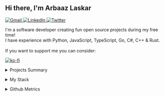 <html>
  <head>
    <meta charset="UTF-8">
  </head>
  <body>
    <h2>Hi there, I'm Arbaaz Laskar</h2>
    <p>
      <a href="mailto:arzkar.dev@gmail.com">
        <img src="https://img.shields.io/badge/Gmail-D14836?style=for-the-badge&logo=gmail&logoColor=white" alt="Gmail">
      </a>
      <a href="https://www.linkedin.com/in/arbaaz-laskar">
        <img src="https://img.shields.io/badge/linkedin-%230077B5.svg?&style=for-the-badge&logo=linkedin&logoColor=white" alt="LinkedIn">
      </a>
      <a href="https://twitter.com/arzkar_dev">
        <img src="https://img.shields.io/badge/Twitter-1DA1F2?style=for-the-badge&logo=twitter&logoColor=white" alt="Twitter">
      </a>
    </p>
    <p>I'm a software developer creating fun open source projects during my free time! 
      <br> I have experience with Python, JavaScript, TypeScript, Go, C#, C++ &amp; Rust.
      <br><br>If you want to support me you can consider:<br>
      
[![ko-fi](https://ko-fi.com/img/githubbutton_sm.svg)](https://ko-fi.com/arzkar)
    </p>
    <p>
    <details>
      <summary>Projects Summary</summary>
      <ul>
      <li>Apps <ul>
            <li>
              <a href="https://github.com/arzkar/todo-app">todo-app</a>: A todo app built using NextJS, NodeJS, MySQL
            </li>
          </ul>
        </li>
        <li>Extensions <ul>
            <li>
              <a href="https://github.com/arzkar/VSNotes">VSNotes</a>: A tool to organize notes by workspaces
            </li>
          </ul>
        </li>
        <li>Libraries <ul>
            <li>
              <a href="https://github.com/arzkar/fetch-ao3">fetch-ao3</a>: A library to fetch data from ArchiveOfOurOwn.org
            </li>
          </ul>
        </li>
        <li>APIs <ul>
            <li>
              <a href="https://github.com/arzkar/Fanfiction-Finder-API">Fanfiction-Finder-API</a>: An API to scrape both <a href="https://www.fanfiction.net/">ffnet</a> and <a href="https://archiveofourown.org/">ao3</a> fanfiction metadata
            </li>
            <li>
              <a href="https://github.com/arzkar/ao3-api-js">ao3-api-js</a>: An API to scrape <a href="https://archiveofourown.org/">archiveofourown.org</a> fanfiction works metadata
            </li>
            <li>
              <a href="https://github.com/arzkar/Product-Logistics-API">Product-Logistics-API</a>: A basic Product Logistics API which can be used to track the transactions of different products and its delivery to different cities
            </li>
          </ul>
        </li>
        <li>CLIs <ul>
           <li>
              <a href="https://github.com/arzkar/git-utils">git-utils</a>: A CLI for performing various bulk operations on git repositories
            </li>
          <li>
              <a href="https://github.com/arzkar/adb-sync">adb-sync</a>: A CLI to sync between android & local system using adb
            </li>
            <li>
              <a href="https://github.com/pyenv-win/pyenv-win-venv">pyenv-win-venv</a>: A CLI to manage virtual envs with pyenv-win
            </li>
            <li>
              <a href="https://github.com/arzkar/calibre-ebook-convert-helper">calibre-ebook-convert-helper</a>: A helper CLI for calibre's ebook-convert CLI which is used to convert all files in a directory into another format
            </li>
            <li>Contributions to <a href="https://fichub.net/">fichub.net</a> project: <ul>
                <li>
                  <a href="https://github.com/FicHub/fichub-cli">fichub-cli</a>: A CLI for the fichub.net
                </li>
                <li>
                  <a href="https://github.com/fichub-cli-contrib/fichub-cli-metadata">fichub-cli-metadata</a>: A metadata plugin for the fichub-cli to fetching Metadata from the Fichub API
                </li>
                <li>
                  <a href="https://github.com/FanFicDev/hermes/">hermes</a>: web fiction (fanfic and web serial) browser, reader, library, etc
                </li>
              </ul>
            </li>
            <li>
            <a href="https://github.com/arzkar/ao3-cli">ao3-cli</a>: A CLI to download from archiveofourown.org using their built-in download option
            </li>
          </ul>
        </li>
        <li>
          <a href="https://github.com/arzkar/Hermes-GUI">Hermes-GUI</a>: A GUI based on my Quote Finder bot using PyQt
        </li>
        <li>
          <a href="https://github.com/Bot-Devel">Bot-Devel</a>: A bunch of Discord bots written in Python <ul>
          <li>
            <a href="https://github.com/Bot-Devel/Fanfiction-Finder">Fanfiction-Finder</a>: A fanfiction metadata finder bot for all the fanfiction sites supported by Fichub.net
          </li>
          <li>
            <a href="https://github.com/Bot-Devel/Quote-Finder">Quote-Finder</a>: A discord bot which searches a text file using RegEx to find a quote from a book
          </li>
          <li>
            <a href="https://github.com/Bot-Devel/The-Discord-Archivist">The-Discord-Archivist</a>: A discord bot to archive a channel and convert it into an epub file. It also includes image files such as png & jpeg.
          </li>
          </ul>
        </li>
      </ul>
    </details>
    </p>
    <p>
    <details>
      <summary>My Stack</summary>
      <h4>Languages</h4>
      <img src="https://img.shields.io/badge/-Python-3776AB?style=flat&logo=python&logoColor=white" alt="Python">
      <img src="https://img.shields.io/badge/-JavaScript-EDD222?style=flat&logo=javascript&logoColor=white" alt="Javascript">
      <img src="https://img.shields.io/badge/-TypeScript-3178C6?style=flat&logo=typescript&logoColor=white" alt="Typescript">
      <img src="https://img.shields.io/badge/-C++-00599C?style=flat&logo=c%2B%2B&logoColor=white" alt="C++">
      <img src="https://img.shields.io/badge/-C%20Sharp-239120?style=flat&logo=c-sharp&logoColor=white" alt="C Sharp">
      <img src="https://img.shields.io/badge/-Rust-000000?style=flat&logo=rust&logoColor=white" alt="Rust">
      <img src="https://img.shields.io/badge/-Java-E34F26?style=flat&logo=openjdk&logoColor=white" alt="Java">
      <img src="https://img.shields.io/badge/-CSS3-1572B6?style=flat&logo=css3" alt="CSS3">
      <img src="https://img.shields.io/badge/-HTML5-E34F26?style=flat&logo=html5&logoColor=white" alt="HTML5">
      <h4>Frameworks</h4>
      <h5>Python</h5>
      <img src="https://img.shields.io/badge/-Django-092E20?style=flat&logo=django&logoColor=white" alt="Django">
      <img src="http://img.shields.io/badge/-Flask-000000?style=flat&logo=flask&logoColor=white" alt="Flask">
      <img src="http://img.shields.io/badge/-FastAPI-009688?style=flat&logo=fastapi&logoColor=white" alt="FastAPI">
      <h5>JavaScript</h5>
      <img src="https://img.shields.io/badge/-ReactJS-51CBF2?style=flat&logo=react&logoColor=white" alt="ReactJS">
      <img src="http://img.shields.io/badge/-NodeJS-6EBF20?style=flat&logo=node.js&logoColor=white" alt="NodeJS">
      <img src="http://img.shields.io/badge/-Express-black?style=flat&logo=express&logoColor=white" alt="Express">
      <h4>Databases</h4>
      <img src="http://img.shields.io/badge/-PostgreSQL-4169E1?style=flat&logo=postgresql&logoColor=white" alt="PostgreSQL">
      <img src="http://img.shields.io/badge/-MySQL-4479A1?style=flat&logo=mysql&logoColor=white" alt="MySQL">
      <img src="http://img.shields.io/badge/-MongoDB-47A248?style=flat&logo=mongodb&logoColor=white" alt="MongoDB">
      <img src="http://img.shields.io/badge/-SQLite-003B57?style=flat&logo=sqlite&logoColor=white" alt="SQLite">
      <h4>Utilities</h4>
      <img src="https://img.shields.io/badge/-Postman-FF6C37?style=flat&logo=postman&logoColor=white" alt="Postman">
      <img src="https://img.shields.io/badge/-VSCode-007ACC?style=flat&logo=visual-studio-code&logoColor=white" alt="VSCode">
      <img src="https://img.shields.io/badge/-Visual%20Studio-5C2D91?style=flat&logo=visual-studio&logoColor=white" alt="Visual Studio">
      <img src="https://img.shields.io/badge/-Android%20Studio-3DDC84?style=flat&logo=android-studio&logoColor=white" alt="Android Studio">
    </details>
    </p>
    <p>
    <details>
      <summary>Github Metrics</summary>
      <a href="https://github.com/arzkar">
        <img align="top" width="50%" src="https://arzkar.github.io/arzkar/metrics/header.svg" />
      </a>
      <br />
      <a href="https://github.com/arzkar">
        <img align="top" width="50%" src="https://arzkar.github.io/arzkar/metrics/repositories.svg" />
      </a>
      <a href="https://github.com/arzkar">
        <img align="top" width="49%" src="https://arzkar.github.io/arzkar/metrics/acti_comm.svg" />
      </a>
      <a href="https://github.com/arzkar">
        <img align="top" width="50%" src="https://arzkar.github.io/arzkar/metrics/iso_calender.svg" />
      </a>
      <a href="https://github.com/arzkar">
        <img align="top" width="49%" src="https://arzkar.github.io/arzkar/metrics/langs_used.svg" />
      </a>
      <a href="https://github.com/arzkar">
        <img align="top" width="49%" src="https://arzkar.github.io/arzkar/metrics/notable_contributions.svg" />
      </a>
      <a href="https://github.com/arzkar">
        <img align="top" width="49%" src="https://arzkar.github.io/arzkar/metrics/achievements.svg" />
      </a>
    </details>
    </p>
  </body>
</html>
